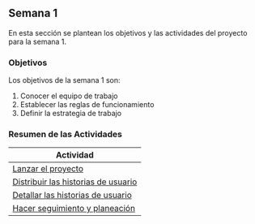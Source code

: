 ## Semana 1

En esta sección se plantean los objetivos y las actividades del proyecto para la semana 1.

### Objetivos

Los objetivos de la semana 1 son:

1. Conocer el equipo de trabajo
2. Establecer las reglas de funcionamiento
3. Definir la estrategia de trabajo

### Resumen de las Actividades

| Actividad                                              |
| ------------------------------------------------------ |
| [Lanzar el proyecto](s1_lanzamiento)                   |
| [Distribuir las historias de usuario](s1_distribucion) |
| [Detallar las historias de usuario](s1_detallar)       |
| [Hacer seguimiento y planeación ](s1_syp)              |
